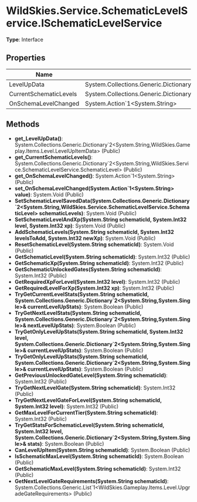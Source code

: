 ﻿# WildSkies.Service.SchematicLevelService.ISchematicLevelService

**Type**: Interface

## Properties

| Name | Type | Access |
|------|------|--------|
| LevelUpData | System.Collections.Generic.Dictionary`2<System.String,WildSkies.Gameplay.Items.Level.LevelUpItemData> | Public |
| CurrentSchematicLevels | System.Collections.Generic.Dictionary`2<System.String,WildSkies.Service.SchematicLevelService.SchematicLevel> | Public |
| OnSchemaLevelChanged | System.Action`1<System.String> | Public |

## Methods

- **get_LevelUpData()**: System.Collections.Generic.Dictionary`2<System.String,WildSkies.Gameplay.Items.Level.LevelUpItemData> (Public)
- **get_CurrentSchematicLevels()**: System.Collections.Generic.Dictionary`2<System.String,WildSkies.Service.SchematicLevelService.SchematicLevel> (Public)
- **get_OnSchemaLevelChanged()**: System.Action`1<System.String> (Public)
- **set_OnSchemaLevelChanged(System.Action`1<System.String> value)**: System.Void (Public)
- **SetSchematicLevelSavedData(System.Collections.Generic.Dictionary`2<System.String,WildSkies.Service.SchematicLevelService.SchematicLevel> schematicLevels)**: System.Void (Public)
- **SetSchematicLevelAndXp(System.String schematicId, System.Int32 level, System.Int32 xp)**: System.Void (Public)
- **AddSchematicLevels(System.String schematicId, System.Int32 levelsToAdd, System.Int32 newXp)**: System.Void (Public)
- **ResetSchematicLevel(System.String schematicId)**: System.Void (Public)
- **GetSchematicLevel(System.String schematicId)**: System.Int32 (Public)
- **GetSchematicXp(System.String schematicId)**: System.Int32 (Public)
- **GetSchematicUnlockedGates(System.String schematicId)**: System.Int32 (Public)
- **GetRequiredXpForLevel(System.Int32 level)**: System.Int32 (Public)
- **GetRequiredLevelForXp(System.Int32 xp)**: System.Int32 (Public)
- **TryGetCurrentLevelStats(System.String schematicId, System.Collections.Generic.Dictionary`2<System.String,System.Single>& currentLevelUpStats)**: System.Boolean (Public)
- **TryGetNextLevelStats(System.String schematicId, System.Collections.Generic.Dictionary`2<System.String,System.Single>& nextLevelUpStats)**: System.Boolean (Public)
- **TryGetOnlyLevelUpStats(System.String schematicId, System.Int32 level, System.Collections.Generic.Dictionary`2<System.String,System.Single>& currentLevelUpStats)**: System.Boolean (Public)
- **TryGetOnlyLevelUpStats(System.String schematicId, System.Collections.Generic.Dictionary`2<System.String,System.Single>& currentLevelUpStats)**: System.Boolean (Public)
- **GetPreviousUnlockedGateLevel(System.String schematicId)**: System.Int32 (Public)
- **TryGetNextLevelGate(System.String schematicId)**: System.Int32 (Public)
- **TryGetNextLevelGateForLevel(System.String schematicId, System.Int32 level)**: System.Int32 (Public)
- **GetMaxLevelForCurrentTier(System.String schematicId)**: System.Int32 (Public)
- **TryGetStatsForSchematicLevel(System.String schematicId, System.Int32 level, System.Collections.Generic.Dictionary`2<System.String,System.Single>& stats)**: System.Boolean (Public)
- **CanLevelUpItem(System.String schematicId)**: System.Boolean (Public)
- **IsSchematicMaxLevel(System.String schematicId)**: System.Boolean (Public)
- **GetSchematicMaxLevel(System.String schematicId)**: System.Int32 (Public)
- **GetNextLevelGateRequirements(System.String schematicId)**: System.Collections.Generic.List`1<WildSkies.Gameplay.Items.Level.UpgradeGateRequirements> (Public)

